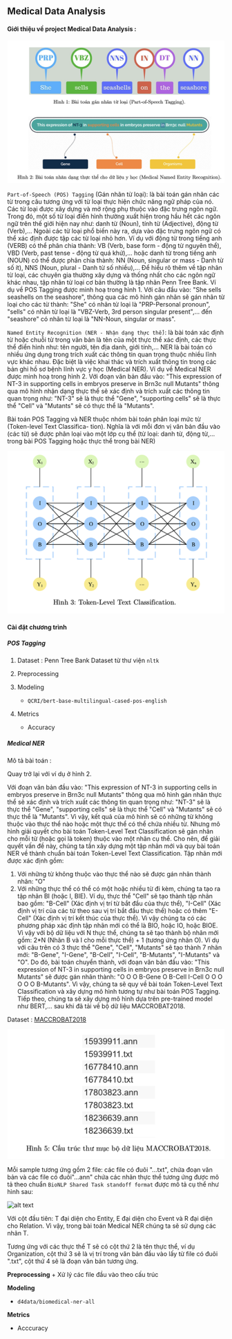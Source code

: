 ## Medical Data Analysis


#### Giới thiệu về project Medical Data Analysis :

![alt text](assets/intro.png)

`Part-of-Speech (POS) Tagging` (Gán nhãn từ loại): là bài toán gán nhãn các từ trong câu tương ứng với từ loại thực hiện chức năng ngữ pháp của nó. Các từ loại được xây dựng và mở rộng phụ thuộc vào đặc trưng ngôn ngữ. Trong đó, một số từ loại điển hình thường xuất hiện trong hầu hết các ngôn ngữ trên thế giới hiện nay như: danh từ (Noun), tính từ (Adjective), động từ (Verb),... Ngoài các từ loại phổ biến này ra, dựa vào đặc trưng ngôn ngữ có thể xác định được tập các từ loại nhỏ hơn. Ví dụ với động từ trong tiếng anh (VERB) có thể phân chia thành: VB (Verb, base form - động từ nguyên thể), VBD (Verb, past tense - động từ quá khứ),... hoặc danh từ trong tiếng anh (NOUN) có thể được phân chia thành: NN (Noun, singular or mass - Danh từ số ít), NNS (Noun, plural - Danh từ số nhiều),... Để hiểu rõ thêm về tập nhãn từ loại, các chuyên gia thường xây dựng và thống nhất cho các ngôn ngữ khác nhau, tập nhãn từ loại cơ bản thường là tập nhãn Penn Tree Bank. Ví dụ về POS Tagging được minh hoạ trong hình 1. Với câu đầu vào: "She sells seashells on the seashore", thông qua các mô hình gán nhãn sẽ gán nhãn từ loại cho các từ thành: "She" có nhãn từ loại là "PRP-Personal pronoun", "sells" có nhãn từ loại là "VBZ-Verb, 3rd person singular present",... đến "seashore" có nhãn từ loại là "NN-Noun, singular or mass".



`Named Entity Recognition (NER - Nhận dạng thực thể)`: là bài toán xác định từ hoặc chuỗi từ trong văn bản là tên của một thực thể xác định, các thực thể điển hình như: tên người, tên địa danh, giới tính,... NER là bài toán có nhiều ứng dụng trong trích xuất các thông tin quan trọng thuộc nhiều lĩnh vực khác nhau. Đặc biệt là việc khai thác và trích xuất thông tin trong các bản ghi hồ sơ bệnh lĩnh vực y học (Medical NER). Ví dụ về Medical NER được minh hoạ trong hình 2. Với đoạn văn bản đầu vào: "This expression of NT-3 in supporting cells in embryos preserve in Brn3c null Mutants" thông qua mô hình nhận dạng thực thể sẽ xác định và trích xuất các thông tin quan trọng như: "NT-3" sẽ là thực thể "Gene", "supporting cells" sẽ là thực thể "Cell" và "Mutants" sẽ có thực thể là "Mutants".

Bài toán POS Tagging và NER thuộc nhóm bài toán phân loại mức từ (Token-level Text Classifica- tion). Nghĩa là với mỗi đơn vị văn bản đầu vào (các từ) sẽ được phân loại vào một lớp cụ thể (từ loại: danh từ, động từ,... trong bài POS Tagging hoặc thực thể trong bài NER)

![alt text](assets/token.png)

#### Cài đặt chương trình
##### POS Tagging

1. Dataset : Penn Tree Bank Dataset từ thư viện `nltk`



2. Preprocessing

3. Modeling
    + `QCRI/bert-base-multilingual-cased-pos-english`
4. Metrics 
    + Accuracy


##### Medical NER

Mô tả bài toán :

Quay trở lại với ví dụ ở hình 2. 

Với đoạn văn bản đầu vào: "This expression of NT-3 in supporting cells in embryos preserve in Brn3c null Mutants" thông qua mô hình gán nhãn thực thể sẽ xác định và trích xuất các thông tin quan trọng như: "NT-3" sẽ là thực thể "Gene", "supporting cells" sẽ là thực thể "Cell" và "Mutants" sẽ có thực thể là "Mutants". Vì vậy, kết quả của mô hình sẽ có những từ không thuộc vào thực thể nào hoặc một thực thể có thể chứa nhiều từ. Nhưng mô hình giải quyết cho bài toán Token-Level Text Classification sẽ gán nhãn cho mỗi từ (hoặc gọi là token) thuộc vào một nhãn cụ thể. Cho nên, để giải quyết vấn đề này, chúng ta tần xây dựng một tập nhãn mới và quy bài toán NER về thành chuẩn bài toán Token-Level Text Classification.
Tập nhãn mới được xác định gồm:

1. Với những từ không thuộc vào thực thể nào sẽ được gán nhãn thành nhãn: "O"
2. Với những thực thể có thể có một hoặc nhiều từ đi kèm, chúng ta tạo ra tập nhãn BI (hoặc I, BIE). Ví dụ, thực thể "Cell" sẽ tạo thành tập nhãn bao gồm: "B-Cell" (Xác định vị trí từ bắt đầu của thực thể), "I-Cell" (Xác định vị trí của các từ theo sau vị trí bắt đầu thực thể) hoặc có thêm "E-Cell" (Xác định vị trí kết thúc của thực thể).
Vì vậy chúng ta có các phương pháp xác định tập nhãn mới có thể là BIO, hoặc IO, hoặc BIOE.
Vì vậy với bộ dữ liệu với N thực thể, chúng ta sẽ tạo thành bộ nhãn mới gồm: 2*N (Nhãn B và I cho mỗi thực thể) + 1 (tương ứng nhãn O). Ví dụ với câu trên có 3 thực thể "Gene", "Cell", "Mutants" sẽ tạo thành 7 nhãn mới: "B-Gene", "I-Gene", "B-Cell", "I-Cell", "B-Mutants", "I-Mutants" và "O".
Do đó, bài toán chuyển thành, với đoạn văn bản đầu vào: "This expression of NT-3 in supporting cells in embryos preserve in Brn3c null Mutants" sẽ được gán nhãn thành: "O O O B-Gene O B-Cell I-Cell O O O O O O B-Mutants". Vì vậy, chúng ta sẽ quy về bài toán Token-Level Text Classification và xây dựng mô hình tương tự như bài toán POS Tagging.
Tiếp theo, chúng ta sẽ xây dựng mô hình dựa trên pre-trained model như BERT,... sau khi đã tải về bộ dữ liệu MACCROBAT2018.


Dataset : [MACCROBAT2018](https://figshare.com/articles/dataset/MACCROBAT2018/9764942)

![alt text](assets/dataset.png)

Mỗi sample tương ứng gồm 2 file: các file có đuôi "...txt", chứa đoạn văn bản và các file có đuôi"...ann" chứa các nhãn thực thể tương ứng được mô tả theo chuẩn `BioNLP Shared Task standoff format` được mô tả cụ thể như hình sau:


![alt text](image.png)


Với cột đầu tiên: T đại diện cho Entity, E đại diện cho Event và R đại diện cho Relation. Vì vậy, trong bài toán Medical NER chúng ta sẽ sử dụng các nhãn T.

Tương ứng với các thực thể T sẽ có cột thứ 2 là tên thực thể, ví dụ Organization, cột thứ 3 sẽ là vị trí trong văn bản đầu vào lấy từ file có đuôi ".txt", cột thứ 4 sẽ là đoạn văn bản tương ứng.

**Preprocessing**
    + Xử lý các file đầu vào theo cấu trúc

**Modeling**

+ `d4data/biomedical-ner-all`

**Metrics**

+ Acccuracy